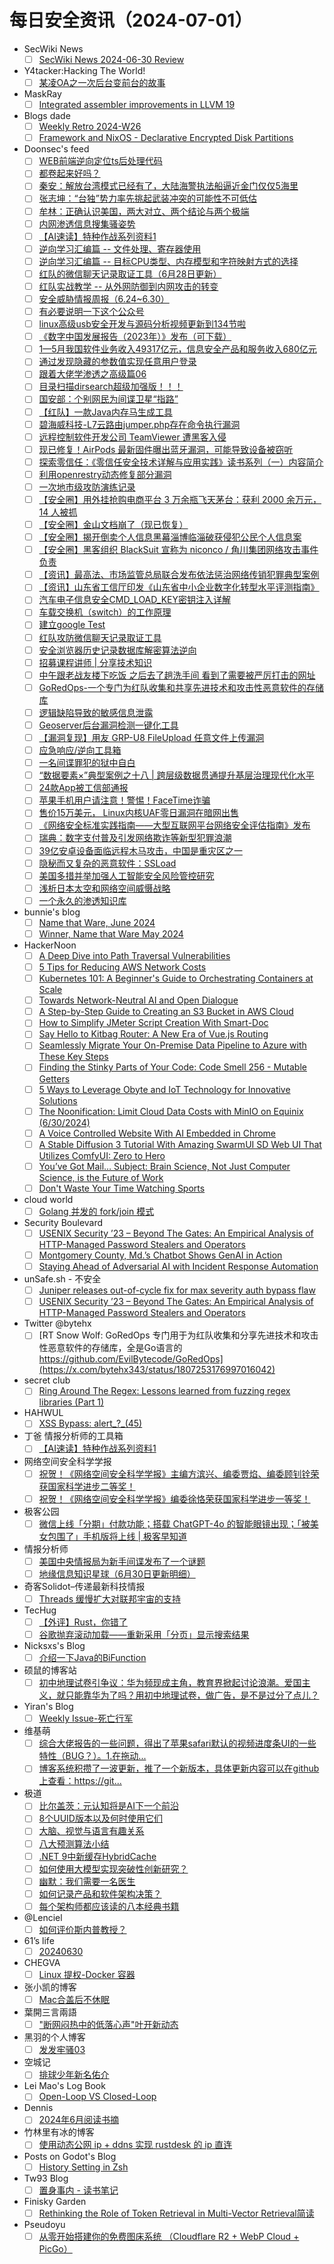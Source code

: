 # 每日安全资讯（2024-07-01）

- SecWiki News
  - [ ] [SecWiki News 2024-06-30 Review](http://www.sec-wiki.com/?2024-06-30)
- Y4tacker:Hacking The World!
  - [ ] [某凌OA之一次后台变前台的故事](https://y4tacker.github.io/2024/06/30/year/2024/6/%E6%9F%90%E5%87%8COA%E4%B9%8B%E4%B8%80%E6%AC%A1%E5%90%8E%E5%8F%B0%E5%8F%98%E5%89%8D%E5%8F%B0%E7%9A%84%E6%95%85%E4%BA%8B/)
- MaskRay
  - [ ] [Integrated assembler improvements in LLVM 19](https://maskray.me/blog/2024-06-30-integrated-assembler-improvements-in-llvm-19)
- Blogs  dade
  - [ ] [Weekly Retro 2024-W26](https://0xda.de/blog/2024/06/weekly-retro-2024-w26/)
  - [ ] [Framework and NixOS - Declarative Encrypted Disk Partitions](https://0xda.de/blog/2024/06/framework-and-nixos-declarative-encrypted-disk-partitions/)
- Doonsec's feed
  - [ ] [WEB前端逆向定位ts后处理代码](https://mp.weixin.qq.com/s?__biz=MzUzMjQyMDE3Ng==&mid=2247487480&idx=1&sn=6e6a544558617f0fcaa008f8a902f6e6)
  - [ ] [都卷起来好吗？](https://mp.weixin.qq.com/s?__biz=MzkwNzM5NDk4Mw==&mid=2247484220&idx=1&sn=0ebf4bc371a9a7a9f93f9b873007f016)
  - [ ] [秦安：解放台湾模式已经有了，大陆海警执法船逼近金门仅仅5海里](https://mp.weixin.qq.com/s?__biz=MzA5MDg1MDUyMA==&mid=2650470840&idx=1&sn=da6ad8695f407673c7a5ddf0f6fbe0a9)
  - [ ] [张志坤：“台独”势力率先挑起武装冲突的可能性不可低估](https://mp.weixin.qq.com/s?__biz=MzA5MDg1MDUyMA==&mid=2650470840&idx=2&sn=cafbcdf5a8ad749f73d411b7d14d63a5)
  - [ ] [牟林：正确认识美国，两大对立、两个结论与两个极端](https://mp.weixin.qq.com/s?__biz=MzA5MDg1MDUyMA==&mid=2650470840&idx=3&sn=f15aec11287e90a2bc26c97d157e44e3)
  - [ ] [内网渗透信息搜集骚姿势](https://mp.weixin.qq.com/s?__biz=Mzg4NTY0MDg1Mg==&mid=2247485542&idx=1&sn=2e7f3d2f2d9e4fe9964acf1222d56b06)
  - [ ] [【AI速读】特种作战系列资料1](https://mp.weixin.qq.com/s?__biz=MzI2MTE0NTE3Mw==&mid=2651144679&idx=1&sn=375ad39ed92c64a24a4692a54b60028e)
  - [ ] [逆向学习汇编篇 -- 文件处理、寄存器使用](https://mp.weixin.qq.com/s?__biz=MzA4MzgzNTU5MA==&mid=2652035375&idx=1&sn=09ee0845a74c710a7be2cd1f9206bafb)
  - [ ] [逆向学习汇编篇 -- 目标CPU类型、内存模型和字符映射方式的选择](https://mp.weixin.qq.com/s?__biz=MzA4MzgzNTU5MA==&mid=2652035375&idx=2&sn=875430fc1ba8f9b179c254259beb8fe9)
  - [ ] [红队的微信聊天记录取证工具（6月28日更新）](https://mp.weixin.qq.com/s?__biz=MzI4MDQ5MjY1Mg==&mid=2247513327&idx=1&sn=d51f32d52413c3fa41989c2d65079fe3)
  - [ ] [红队实战教学 -- 从外网防御到内网攻击的转变](https://mp.weixin.qq.com/s?__biz=MzI4MDQ5MjY1Mg==&mid=2247513327&idx=2&sn=c9b1f73eac70e0e239110c45efec3584)
  - [ ] [安全威胁情报周报（6.24~6.30）](https://mp.weixin.qq.com/s?__biz=Mzg5MTc3ODY4Mw==&mid=2247506136&idx=1&sn=a6d78c682bf257a55f69ffc3f1ce2c20)
  - [ ] [有必要说明一下这个公众号](https://mp.weixin.qq.com/s?__biz=MzIyOTczMjI2MQ==&mid=2247486190&idx=1&sn=126119642e60ad2cb644b931a87c11b0)
  - [ ] [linux高级usb安全开发与源码分析视频更新到134节啦](https://mp.weixin.qq.com/s?__biz=MzkwOTE5MDY5NA==&mid=2247497222&idx=1&sn=7dae1891e8215b99a6a49088c49795c2)
  - [ ] [《数字中国发展报告（2023年）》发布（可下载）](https://mp.weixin.qq.com/s?__biz=MjM5MzMwMDU5NQ==&mid=2649165226&idx=1&sn=085d52da6e246cf29aa128412cccef9c)
  - [ ] [1—5月我国软件业务收入49317亿元，信息安全产品和服务收入680亿元](https://mp.weixin.qq.com/s?__biz=MjM5MzMwMDU5NQ==&mid=2649165226&idx=2&sn=d63c830068b545ddf0e4b15c5b1c7b03)
  - [ ] [通过发现隐藏的参数值实现任意用户登录](https://mp.weixin.qq.com/s?__biz=MzIzMTIzNTM0MA==&mid=2247495081&idx=1&sn=bbedbdda8aebf0ca497b07f09fc53498)
  - [ ] [跟着大佬学渗透之高级篇06](https://mp.weixin.qq.com/s?__biz=Mzg4MzYwMTU0Mw==&mid=2247484825&idx=1&sn=72db23d40a6d69eef4d24aa14eb6805d)
  - [ ] [目录扫描dirsearch超级加强版！！！](https://mp.weixin.qq.com/s?__biz=MzkyNTUyNTE5OA==&mid=2247485495&idx=1&sn=a5fc4d77b3ac3799e615c37db0d699df)
  - [ ] [国安部：个别网民为间谍卫星“指路”](https://mp.weixin.qq.com/s?__biz=MzkwMTMyMDQ3Mw==&mid=2247590293&idx=1&sn=700ee7d41e9d7e434d69a473420de2ec)
  - [ ] [【红队】一款Java内存马生成工具](https://mp.weixin.qq.com/s?__biz=Mzk0MDQzNzY5NQ==&mid=2247491995&idx=1&sn=d7f86cb1eb66c5459c66623b679f963b)
  - [ ] [碧海威科技-L7云路由jumper.php存在命令执行漏洞](https://mp.weixin.qq.com/s?__biz=MzIzOTM2MzczNQ==&mid=2247484509&idx=1&sn=0b2b586d32de101a394e5836a01bf6ad)
  - [ ] [远程控制软件开发公司 TeamViewer 遭黑客入侵](https://mp.weixin.qq.com/s?__biz=MzI0NzE4ODk1Mw==&mid=2652093085&idx=1&sn=0d6061cd5790770285500c2fc68dfedc)
  - [ ] [现已修复！AirPods 最新固件曝出蓝牙漏洞，可能导致设备被窃听](https://mp.weixin.qq.com/s?__biz=MzI0NzE4ODk1Mw==&mid=2652093085&idx=2&sn=427da8530cccf7c40d6cc5f557a5aacd)
  - [ ] [探索零信任：《零信任安全技术详解与应用实践》读书系列（一）内容简介](https://mp.weixin.qq.com/s?__biz=MzkyNzY1NzEwMQ==&mid=2247484116&idx=1&sn=327148dcc2b98f4cb233bc9f29807628)
  - [ ] [利用openrestry动态修复部分漏洞](https://mp.weixin.qq.com/s?__biz=MzA4NjQxMDcxNA==&mid=2709355176&idx=1&sn=1d59abbf862aa8b97b999d62aa2311eb)
  - [ ] [一次地市级攻防演练记录](https://mp.weixin.qq.com/s?__biz=MzkxNzUxMjU5OQ==&mid=2247484576&idx=1&sn=15acb216e64d612ba48fdc990a288981)
  - [ ] [【安全圈】用外挂抢购电商平台 3 万余瓶飞天茅台：获利 2000 余万元，14 人被抓](https://mp.weixin.qq.com/s?__biz=MzIzMzE4NDU1OQ==&mid=2652062392&idx=1&sn=3231a35ca50bbec3d147ce2a5170b610)
  - [ ] [【安全圈】金山文档崩了（现已恢复）](https://mp.weixin.qq.com/s?__biz=MzIzMzE4NDU1OQ==&mid=2652062392&idx=2&sn=63f3125f2e781583109333443febc089)
  - [ ] [【安全圈】揭开倒卖个人信息黑幕淄博临淄破获侵犯公民个人信息案](https://mp.weixin.qq.com/s?__biz=MzIzMzE4NDU1OQ==&mid=2652062392&idx=3&sn=63227d641ccfb4cddcf4c5daa03dd990)
  - [ ] [【安全圈】黑客组织 BlackSuit 宣称为 niconco / 角川集团网络攻击事件负责](https://mp.weixin.qq.com/s?__biz=MzIzMzE4NDU1OQ==&mid=2652062392&idx=4&sn=1d74acd7f16ed7b3bf3dda979067bf86)
  - [ ] [【资讯】最高法、市场监管总局联合发布依法惩治网络传销犯罪典型案例](https://mp.weixin.qq.com/s?__biz=MzU1NDY3NDgwMQ==&mid=2247543022&idx=1&sn=ec0aeb5a4239241c896db48c87bf777b)
  - [ ] [【资讯】山东省工信厅印发《山东省中小企业数字化转型水平评测指南》](https://mp.weixin.qq.com/s?__biz=MzU1NDY3NDgwMQ==&mid=2247543022&idx=2&sn=7b7f90bae52a47bc44e1c4cd33f35f65)
  - [ ] [汽车电子信息安全CMD_LOAD_KEY密钥注入详解](https://mp.weixin.qq.com/s?__biz=MzIzOTc2OTAxMg==&mid=2247539628&idx=1&sn=33687b18b128ded21fb02d95feb706ca)
  - [ ] [车载交换机（switch）的工作原理](https://mp.weixin.qq.com/s?__biz=MzIzOTc2OTAxMg==&mid=2247539628&idx=2&sn=03545d57dfc92b2b545572421ef6539b)
  - [ ] [建立google Test](https://mp.weixin.qq.com/s?__biz=MzA5NDk4NTU3Mg==&mid=2649589562&idx=1&sn=5601516c4cbba746b2db27507a47827e)
  - [ ] [红队攻防微信聊天记录取证工具](https://mp.weixin.qq.com/s?__biz=MzkwMzMwODg2Mw==&mid=2247507563&idx=1&sn=593ab548c373b4447622570b10f1a8b7)
  - [ ] [安全浏览器历史记录数据库解密算法逆向](https://mp.weixin.qq.com/s?__biz=MjM5NTc2MDYxMw==&mid=2458560882&idx=1&sn=e27bca997c1990cc5540dddb4c99046d)
  - [ ] [招募课程讲师 | 分享技术知识](https://mp.weixin.qq.com/s?__biz=MjM5NTc2MDYxMw==&mid=2458560882&idx=2&sn=466ffaa1a5262ace8b6be351322a9196)
  - [ ] [中午跟老战友楼下吃饭 之后去了趟洗手间 看到了需要被严厉打击的网址](https://mp.weixin.qq.com/s?__biz=MzU4NDY3MTk2NQ==&mid=2247490512&idx=1&sn=02c3b1d5f94132e4d70925ad8a67c635)
  - [ ] [GoRedOps-一个专门为红队收集和共享先进技术和攻击性恶意软件的存储库](https://mp.weixin.qq.com/s?__biz=Mzg3MTY3NzUwMQ==&mid=2247489415&idx=1&sn=b2aed33df4888af6392036905af1f4b1)
  - [ ] [逻辑缺陷导致的敏感信息泄露](https://mp.weixin.qq.com/s?__biz=Mzg2MjU2MjY4Mw==&mid=2247484792&idx=1&sn=03a40451f078f2ca9f4c3ef8c29d8844)
  - [ ] [Geoserver后台漏洞检测一键化工具](https://mp.weixin.qq.com/s?__biz=Mzk0ODM0NDIxNQ==&mid=2247491309&idx=1&sn=c283844066ff9c9e7d318ca89330437c)
  - [ ] [【漏洞复现】用友 GRP-U8 FileUpload 任意文件上传漏洞](https://mp.weixin.qq.com/s?__biz=MzkyMDUwOTU1MA==&mid=2247484299&idx=1&sn=ce2ba8ff554943a429fc5d15b73ac7a3)
  - [ ] [应急响应/逆向工具箱](https://mp.weixin.qq.com/s?__biz=MzkxMzMyNzMyMA==&mid=2247558925&idx=1&sn=89c6a9da69b660f72335e05ca7b25673)
  - [ ] [一名间谍罪犯的狱中自白](https://mp.weixin.qq.com/s?__biz=MzI5NTM4OTQ5Mg==&mid=2247625422&idx=1&sn=f782852ae86a91767bc5cca5983e161a)
  - [ ] [“数据要素×”典型案例之十八 | 跨层级数据贯通提升基层治理现代化水平](https://mp.weixin.qq.com/s?__biz=MzI5NTM4OTQ5Mg==&mid=2247625422&idx=2&sn=7458b62ddc05bad0dcd065ab95921936)
  - [ ] [24款App被工信部通报](https://mp.weixin.qq.com/s?__biz=MzI5NTM4OTQ5Mg==&mid=2247625422&idx=3&sn=eed08e3d8707cd385272ea907128961f)
  - [ ] [苹果手机用户请注意！警惕！FaceTime诈骗](https://mp.weixin.qq.com/s?__biz=MzI5NTM4OTQ5Mg==&mid=2247625422&idx=4&sn=e0b488ac5bced104becbc8b3059e4a1a)
  - [ ] [售价15万美元， Linux内核UAF零日漏洞在暗网出售](https://mp.weixin.qq.com/s?__biz=MzI5NTM4OTQ5Mg==&mid=2247625422&idx=5&sn=e6a850c81ea0ca3351258b9326e09aa9)
  - [ ] [《网络安全标准实践指南——大型互联网平台网络安全评估指南》发布](https://mp.weixin.qq.com/s?__biz=MzIxMDIwODM2MA==&mid=2653930221&idx=1&sn=d61a10fdd4d847a2889bcc1f78b61999)
  - [ ] [瑞典：数字支付普及引发网络欺诈等新型犯罪浪潮](https://mp.weixin.qq.com/s?__biz=MzIxMDIwODM2MA==&mid=2653930221&idx=2&sn=2f22801b7618dae28caaa92c0c0ef28b)
  - [ ] [39亿安卓设备面临远程木马攻击，中国是重灾区之一](https://mp.weixin.qq.com/s?__biz=MzkwMTQyODI4Ng==&mid=2247492799&idx=1&sn=8634f4a41dea4a5b658baa69b805cc17)
  - [ ] [隐秘而又复杂的恶意软件：SSLoad](https://mp.weixin.qq.com/s?__biz=MzkwMTQyODI4Ng==&mid=2247492799&idx=2&sn=c9f7f8d0b5791b52c0025b9f94265cd9)
  - [ ] [美国多措并举加强人工智能安全风险管控研究](https://mp.weixin.qq.com/s?__biz=MzkwMTQyODI4Ng==&mid=2247492799&idx=3&sn=f82e1064e6f3ce4ba63e869d6be19e87)
  - [ ] [浅析日本太空和网络空间威慑战略](https://mp.weixin.qq.com/s?__biz=MzI1OTExNDY1NQ==&mid=2651613843&idx=1&sn=be049a3f8358338a734288a3c991ecd4)
  - [ ] [一个永久的渗透知识库](https://mp.weixin.qq.com/s?__biz=MzkxNjIxNDQyMQ==&mid=2247497266&idx=1&sn=d70b809103a290a9e8ffc99e4542def6)
- bunnie's blog
  - [ ] [Name that Ware, June 2024](https://www.bunniestudios.com/blog/2024/name-that-ware-june-2024/)
  - [ ] [Winner, Name that Ware May 2024](https://www.bunniestudios.com/blog/2024/winner-name-that-ware-may-2024/)
- HackerNoon
  - [ ] [A Deep Dive into Path Traversal Vulnerabilities](https://hackernoon.com/a-deep-dive-into-path-traversal-vulnerabilities?source=rss)
  - [ ] [5 Tips for Reducing AWS Network Costs](https://hackernoon.com/5-tips-for-reducing-aws-network-costs?source=rss)
  - [ ] [Kubernetes 101: A Beginner's Guide to Orchestrating Containers at Scale](https://hackernoon.com/kubernetes-101-a-beginners-guide-to-orchestrating-containers-at-scale?source=rss)
  - [ ] [Towards Network-Neutral AI and Open Dialogue](https://hackernoon.com/towards-network-neutral-ai-and-open-dialogue?source=rss)
  - [ ] [A Step-by-Step Guide to Creating an S3 Bucket in AWS Cloud](https://hackernoon.com/a-step-by-step-guide-to-creating-an-s3-bucket-in-aws-cloud?source=rss)
  - [ ] [How to Simplify JMeter Script Creation With Smart-Doc](https://hackernoon.com/how-to-simplify-jmeter-script-creation-with-smart-doc?source=rss)
  - [ ] [Say Hello to Kitbag Router: A New Era of Vue.js Routing](https://hackernoon.com/say-hello-to-kitbag-router-a-new-era-of-vuejs-routing?source=rss)
  - [ ] [Seamlessly Migrate Your On-Premise Data Pipeline to Azure with These Key Steps](https://hackernoon.com/seamlessly-migrate-your-on-premise-data-pipeline-to-azure-with-these-key-steps?source=rss)
  - [ ] [Finding the Stinky Parts of Your Code: Code Smell 256 - Mutable Getters](https://hackernoon.com/finding-the-stinky-parts-of-your-code-code-smell-256-mutable-getters?source=rss)
  - [ ] [5 Ways to Leverage Obyte and IoT Technology for Innovative Solutions](https://hackernoon.com/5-ways-to-leverage-obyte-and-iot-technology-for-innovative-solutions?source=rss)
  - [ ] [The Noonification: Limit Cloud Data Costs with MinIO on Equinix (6/30/2024)](https://hackernoon.com/6-30-2024-noonification?source=rss)
  - [ ] [A Voice Controlled Website With AI Embedded in Chrome](https://hackernoon.com/a-voice-controlled-website-with-ai-embedded-in-chrome?source=rss)
  - [ ] [A Stable Diffusion 3 Tutorial With Amazing SwarmUI SD Web UI That Utilizes ComfyUI: Zero to Hero](https://hackernoon.com/a-stable-diffusion-3-tutorial-with-amazing-swarmui-sd-web-ui-that-utilizes-comfyui-zero-to-hero?source=rss)
  - [ ] [You’ve Got Mail… Subject: Brain Science, Not Just Computer Science, is the Future of Work](https://hackernoon.com/youve-got-mail-subject-brain-science-not-just-computer-science-is-the-future-of-work?source=rss)
  - [ ] [Don't Waste Your Time Watching Sports](https://hackernoon.com/dont-waste-your-time-watching-sports?source=rss)
- cloud world
  - [ ] [Golang 并发的  fork/join 模式](https://cloudsjhan.github.io/2024/06/30/Golang-%E5%B9%B6%E5%8F%91%E7%9A%84-fork-join-%E6%A8%A1%E5%BC%8F/)
- Security Boulevard
  - [ ] [USENIX Security ’23 – Beyond The Gates: An Empirical Analysis of HTTP-Managed Password Stealers and Operators](https://securityboulevard.com/2024/06/usenix-security-23-beyond-the-gates-an-empirical-analysis-of-http-managed-password-stealers-and-operators/)
  - [ ] [Montgomery County, Md.’s Chatbot Shows GenAI in Action](https://securityboulevard.com/2024/06/montgomery-county-md-s-chatbot-shows-genai-in-action/)
  - [ ] [Staying Ahead of Adversarial AI with Incident Response Automation](https://securityboulevard.com/2024/06/staying-ahead-of-adversarial-ai-with-incident-response-automation/)
- unSafe.sh - 不安全
  - [ ] [Juniper releases out-of-cycle fix for max severity auth bypass flaw](https://buaq.net/go-247999.html)
  - [ ] [USENIX Security ’23 – Beyond The Gates: An Empirical Analysis of HTTP-Managed Password Stealers and Operators](https://buaq.net/go-248007.html)
- Twitter @bytehx
  - [ ] [RT Snow Wolf: GoRedOps 专门用于为红队收集和分享先进技术和攻击性恶意软件的存储库，全是Go语言的 https://github.com/EvilBytecode/GoRedOps](https://x.com/bytehx343/status/1807253176997016042)
- secret club
  - [ ] [Ring Around The Regex: Lessons learned from fuzzing regex libraries (Part 1)](https://secret.club/2024/06/30/ring-around-the-regex-1.html)
- HAHWUL
  - [ ] [XSS Bypass: alert_?_(45)](https://www.hahwul.com/2024/06/30/xss-bypass-something-between-function-name-and-parentheses/)
- 丁爸 情报分析师的工具箱
  - [ ] [【AI速读】特种作战系列资料1](https://mp.weixin.qq.com/s?__biz=MzI2MTE0NTE3Mw==&mid=2651144679&idx=1&sn=375ad39ed92c64a24a4692a54b60028e&chksm=f1af36ddc6d8bfcbf816e705ed4b8837e1479df2d6964d7f322aefa82e831972d21b05abffac&scene=58&subscene=0#rd)
- 网络空间安全科学学报
  - [ ] [祝贺！《网络空间安全科学学报》主编方滨兴、编委贾焰、编委顾钊铨荣获国家科学进步二等奖！](https://mp.weixin.qq.com/s?__biz=MzI0NjU2NDMwNQ==&mid=2247500864&idx=1&sn=5fa4ff19d6cf71bb9d00bbeac1415f28&chksm=e9bfd0fedec859e81c28d2d3b0b9e7e89fff60d7ca255d0b56989d92cacc225d2fc29aad26a2&scene=58&subscene=0#rd)
  - [ ] [祝贺！《网络空间安全科学学报》编委徐恪荣获国家科学进步一等奖！](https://mp.weixin.qq.com/s?__biz=MzI0NjU2NDMwNQ==&mid=2247500864&idx=2&sn=a5c6009ce7bb1df2afe1a18518d96940&chksm=e9bfd0fedec859e801fa08f1d378d415354605fc7802b36e5679949860bd5b999e243ac12193&scene=58&subscene=0#rd)
- 极客公园
  - [ ] [微信上线「分期」付款功能；搭载 ChatGPT-4o 的智能眼镜出现；「被美女包围了」手机版将上线 | 极客早知道](https://mp.weixin.qq.com/s?__biz=MTMwNDMwODQ0MQ==&mid=2653046038&idx=1&sn=ab2695e4e1c7ea3265173c756cae71ea&chksm=7e5738a04920b1b69b79fa5ab87ce12215611a1ce986d3d7c628256ebaf1709033062880fce2&scene=58&subscene=0#rd)
- 情报分析师
  - [ ] [美国中央情报局为新手间谍发布了一个谜题](https://mp.weixin.qq.com/s?__biz=MzA3Mjc1MTkwOA==&mid=2650551746&idx=1&sn=ea49f8c94354a6f4d6d4dbd53a9a7872&chksm=87111b89b066929f6aa061952b1e134a4f13c568f0c33f860c97d5c6761530e00116a55afdf8&scene=58&subscene=0#rd)
  - [ ] [地缘信息知识星球（6月30日更新明细）](https://mp.weixin.qq.com/s?__biz=MzA3Mjc1MTkwOA==&mid=2650551746&idx=2&sn=f15b79f6175254675bab24bdc7ffd0b4&chksm=87111b89b066929f5d8c93e657b0011c2f6ee4462a33647491ece73ae39df20acfa334299f51&scene=58&subscene=0#rd)
- 奇客Solidot–传递最新科技情报
  - [ ] [Threads 缓慢扩大对联邦宇宙的支持](https://www.solidot.org/story?sid=78564)
- TecHug
  - [ ] [【外评】Rust，你错了](https://www.techug.com/post/high-level-rust/)
  - [ ] [谷歌抛弃滚动加载——重新采用「分页」显示搜索结果](https://www.techug.com/post/google-abandons-scrolling-and-adopts-pagination-to-display-search-results-again-741818/)
- Nicksxs's Blog
  - [ ] [介绍一下Java的BiFunction](https://nicksxs.me/2024/06/30/%E4%BB%8B%E7%BB%8D%E4%B8%80%E4%B8%8BJava%E7%9A%84BiFunction/)
- 硕鼠的博客站
  - [ ] [初中地理试卷引争议：华为频现成主角，教育界掀起讨论浪潮。爱国主义，就只能靠华为了吗？用初中地理试卷，做广告，是不是过分了点儿？](https://lukefan.com/2024/06/30/%e5%88%9d%e4%b8%ad%e5%9c%b0%e7%90%86%e8%af%95%e5%8d%b7%e5%bc%95%e4%ba%89%e8%ae%ae%ef%bc%9a%e5%8d%8e%e4%b8%ba%e9%a2%91%e7%8e%b0%e6%88%90%e4%b8%bb%e8%a7%92%ef%bc%8c%e6%95%99%e8%82%b2%e7%95%8c%e6%8e%80/)
- Yiran's Blog
  - [ ] [Weekly Issue-死亡行军](https://zdyxry.github.io/2024/06/30/Weekly-Issue-%E6%AD%BB%E4%BA%A1%E8%A1%8C%E5%86%9B/)
- 维基萌
  - [ ] [综合大佬报告的一些问题，得出了苹果safari默认的视频进度条UI的一些特性（BUG？）。1.在拖动...](https://www.wikimoe.com/post/hb2emj43)
  - [ ] [博客系统积攒了一波更新，推了一个新版本，具体更新内容可以在github上查看：https://git...](https://www.wikimoe.com/post/7dsd04va)
- 极道
  - [ ] [比尔盖茨：元认知将是AI下一个前沿](https://www.jdon.com/74423.html)
  - [ ] [8个UUID版本以及何时使用它们](https://www.jdon.com/74422.html)
  - [ ] [大脑、视觉与语言有趣关系](https://www.jdon.com/74421.html)
  - [ ] [八大预测算法小结](https://www.jdon.com/74420.html)
  - [ ] [.NET 9中新缓存HybridCache](https://www.jdon.com/74419.html)
  - [ ] [如何使用大模型实现突破性创新研究？](https://www.jdon.com/74418.html)
  - [ ] [幽默：我们需要一名医生](https://www.jdon.com/74417.html)
  - [ ] [如何记录产品和软件架构决策？](https://www.jdon.com/74416.html)
  - [ ] [每个架构师都应该读的八本经典书籍](https://www.jdon.com/74402.html)
- @Lenciel
  - [ ] [如何评价斯内普教授？](https://lenciel.com/2024/06/what-do-you-think-about-professor-severus-snape/)
- 61’s life
  - [ ] [20240630](http://61.life/2024/0630)
- CHEGVA
  - [ ] [Linux 提权-Docker 容器](https://chegva.com/6114.html)
- 张小凯的博客
  - [ ] [Mac合盖后不休眠](https://jasonkayzk.github.io/2024/06/30/Mac%E5%90%88%E7%9B%96%E5%90%8E%E4%B8%8D%E4%BC%91%E7%9C%A0/)
- 葉開三言兩語
  - [ ] ["断网闷热中的低落心声"叶开新动态](https://qq.md/post/740)
- 黑羽的个人博客
  - [ ] [发发牢骚03](https://blog.thetbw.xyz/archives/thoughts-share-03)
- 空城记
  - [ ] [排球少年新名佑介](https://shinekid.com/2024/06/shinmei-yuusuke/)
- Lei Mao's Log Book
  - [ ] [Open-Loop VS Closed-Loop](https://leimao.github.io/blog/Open-Loop-VS-Closed-Loop/)
- Dennis
  - [ ] [2024年6月阅读书摘](https://www.domon.cn/2024-6yue-yue-du-shu-zhai/)
- 竹林里有冰的博客
  - [ ] [使用动态公网 ip + ddns 实现 rustdesk 的 ip 直连](https://zhul.in/2024/06/30/dynamic-public-ip-and-ddns-for-rustdesk/)
- Posts on Godot's Blog
  - [ ] [History Setting in Zsh](https://iamgodot.com/posts/zsh-history-setting/)
- Tw93 Blog
  - [ ] [置身事内 - 读书笔记](https://tw93.fun/2024-06-30/china.html)
- Finisky Garden
  - [ ] [Rethinking the Role of Token Retrieval in Multi-Vector Retrieval简读](https://finisky.github.io/xtr-summary/)
- Pseudoyu
  - [ ] [从零开始搭建你的免费图床系统 （Cloudflare R2 + WebP Cloud + PicGo）](https://www.pseudoyu.com/zh/2024/06/30/free_image_hosting_system_using_r2_webp_cloud_and_picgo/)
